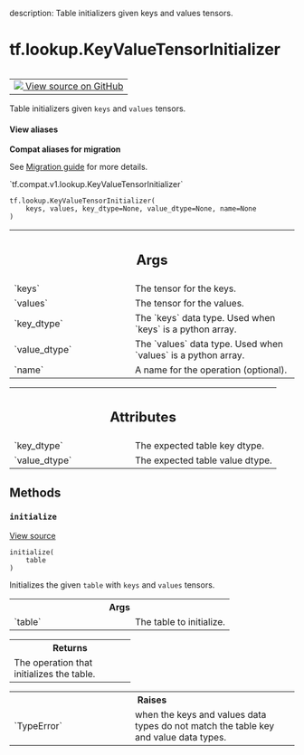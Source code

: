 description: Table initializers given keys and values tensors.

<div itemscope itemtype="http://developers.google.com/ReferenceObject">
<meta itemprop="name" content="tf.lookup.KeyValueTensorInitializer" />
<meta itemprop="path" content="Stable" />
<meta itemprop="property" content="__init__"/>
<meta itemprop="property" content="initialize"/>
</div>

# tf.lookup.KeyValueTensorInitializer

<!-- Insert buttons and diff -->

<table class="tfo-notebook-buttons tfo-api nocontent" align="left">
<td>
  <a target="_blank" href="https://github.com/tensorflow/tensorflow/blob/r2.2/tensorflow/python/ops/lookup_ops.py#L415-L467">
    <img src="https://www.tensorflow.org/images/GitHub-Mark-32px.png" />
    View source on GitHub
  </a>
</td>
</table>



Table initializers given `keys` and `values` tensors.

<section class="expandable">
  <h4 class="showalways">View aliases</h4>
  <p>
<b>Compat aliases for migration</b>
<p>See
<a href="https://www.tensorflow.org/guide/migrate">Migration guide</a> for
more details.</p>
<p>`tf.compat.v1.lookup.KeyValueTensorInitializer`</p>
</p>
</section>

<pre class="devsite-click-to-copy prettyprint lang-py tfo-signature-link">
<code>tf.lookup.KeyValueTensorInitializer(
    keys, values, key_dtype=None, value_dtype=None, name=None
)
</code></pre>



<!-- Placeholder for "Used in" -->


<!-- Tabular view -->
 <table class="responsive fixed orange">
<colgroup><col width="214px"><col></colgroup>
<tr><th colspan="2"><h2 class="add-link">Args</h2></th></tr>

<tr>
<td>
`keys`
</td>
<td>
The tensor for the keys.
</td>
</tr><tr>
<td>
`values`
</td>
<td>
The tensor for the values.
</td>
</tr><tr>
<td>
`key_dtype`
</td>
<td>
The `keys` data type. Used when `keys` is a python array.
</td>
</tr><tr>
<td>
`value_dtype`
</td>
<td>
The `values` data type. Used when `values` is a python array.
</td>
</tr><tr>
<td>
`name`
</td>
<td>
A name for the operation (optional).
</td>
</tr>
</table>





<!-- Tabular view -->
 <table class="responsive fixed orange">
<colgroup><col width="214px"><col></colgroup>
<tr><th colspan="2"><h2 class="add-link">Attributes</h2></th></tr>

<tr>
<td>
`key_dtype`
</td>
<td>
The expected table key dtype.
</td>
</tr><tr>
<td>
`value_dtype`
</td>
<td>
The expected table value dtype.
</td>
</tr>
</table>



## Methods

<h3 id="initialize"><code>initialize</code></h3>

<a target="_blank" href="https://github.com/tensorflow/tensorflow/blob/r2.2/tensorflow/python/ops/lookup_ops.py#L448-L467">View source</a>

<pre class="devsite-click-to-copy prettyprint lang-py tfo-signature-link">
<code>initialize(
    table
)
</code></pre>

Initializes the given `table` with `keys` and `values` tensors.


<!-- Tabular view -->
 <table class="responsive fixed orange">
<colgroup><col width="214px"><col></colgroup>
<tr><th colspan="2">Args</th></tr>

<tr>
<td>
`table`
</td>
<td>
The table to initialize.
</td>
</tr>
</table>



<!-- Tabular view -->
 <table class="responsive fixed orange">
<colgroup><col width="214px"><col></colgroup>
<tr><th colspan="2">Returns</th></tr>
<tr class="alt">
<td colspan="2">
The operation that initializes the table.
</td>
</tr>

</table>



<!-- Tabular view -->
 <table class="responsive fixed orange">
<colgroup><col width="214px"><col></colgroup>
<tr><th colspan="2">Raises</th></tr>

<tr>
<td>
`TypeError`
</td>
<td>
when the keys and values data types do not match the table
key and value data types.
</td>
</tr>
</table>






